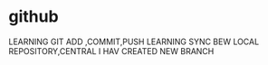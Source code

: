 # github
LEARNING GIT ADD ,COMMIT,PUSH 
LEARNING SYNC BEW LOCAL REPOSITORY,CENTRAL
I HAV CREATED NEW BRANCH
